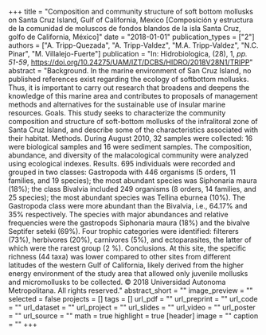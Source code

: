 +++
title = "Composition and community structure of soft bottom mollusks on Santa Cruz Island, Gulf of California, Mexico [Composición y estructura de la comunidad de moluscos de fondos blandos de la isla Santa Cruz, golfo de California, México]"
date = "2018-01-01"
publication_types = ["2"]
authors = ["A. Tripp-Quezada", "A. Tripp-Valdez", "M.A. Tripp-Valdez", "N.C. Pinar", "M. Villalejo-Fuerte"]
publication = "In: Hidrobiologica, (28), 1, _pp. 51-59_, https://doi.org/10.24275/UAM/IZT/DCBS/HIDRO/2018V28N1/TRIPP"
abstract = "Background. In the marine environment of San Cruz Island, no published references exist regarding the ecology of softbottom mollusks. Thus, it is important to carry out research that broadens and deepens the knowledge of this marine area and contributes to proposals of management methods and alternatives for the sustainable use of insular marine resources. Goals. This study seeks to characterize the community composition and structure of soft-bottom mollusks of the infralitoral zone of Santa Cruz Island, and describe some of the characteristics associated with their habitat. Methods. During August 2010, 32 samples were collected: 16 were biological samples and 16 were sediment samples. The composition, abundance, and diversity of the malacological community were analyzed using ecological indexes. Results. 695 individuals were recorded and grouped in two classes: Gastropoda with 446 organisms (5 orders, 11 families, and 19 species); the most abundant species was Siphonaria maura (18%); the class Bivalvia included 249 organisms (8 orders, 14 families, and 25 species); the most abundant species was Tellina eburnea (10%). The Gastropoda class were more abundant than the Bivalvia, i.e., 64.17% and 35% respectively. The species with major abundances and relative frequencies were the gastropods Siphonaria maura (18%) and the bivalve Septifer seteki (69%). Four trophic categories were identified: filterers (73%), herbivores (20%), carnivores (5%), and ectoparasites, the latter of which were the rarest group (2 %). Conclusions. At this site, the specific richness (44 taxa) was lower compared to other sites from different latitudes of the western Gulf of California, likely derived from the higher energy environment of the study area that allowed only juvenile mollusks and micromollusks to be collected. © 2018 Universidad Autonoma Metropolitana. All rights reserved."
abstract_short = ""
image_preview = ""
selected = false
projects = []
tags = []
url_pdf = ""
url_preprint = ""
url_code = ""
url_dataset = ""
url_project = ""
url_slides = ""
url_video = ""
url_poster = ""
url_source = ""
math = true
highlight = true
[header]
image = ""
caption = ""
+++
